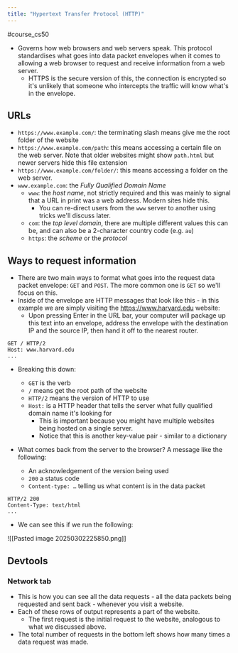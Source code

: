 ```yaml
---
title: "Hypertext Transfer Protocol (HTTP)"
---
```

#course_cs50 


- Governs how web browsers and web servers speak. This protocol standardises what goes into data packet envelopes when it comes to allowing a web browser to request and receive information from a web server.
    - HTTPS is the secure version of this, the connection is encrypted so it's unlikely that someone who intercepts the traffic will know what's in the envelope.

## URLs

- `https://www.example.com/`: the terminating slash means give me the root folder of the website
- `https://www.example.com/path`: this means accessing a certain file on the web server. Note that older websites might show `path.html` but newer servers hide this file extension
- `https://www.example.com/folder/`: this means accessing a folder on the web server.
- `www.example.com`: the *Fully Qualified Domain Name*
    - `www`: the *host name*, not strictly required and this was mainly to signal that a URL in print was a web address. Modern sites hide this.
        - You can re-direct users from the `www` server to another using tricks we'll discuss later.
    - `com`: the *top level domain*, there are multiple different values this can be, and can also be a 2-character country code (e.g. `au`)
    - `https`: the *scheme* or the *protocol*

## Ways to request information

- There are two main ways to format what goes into the request data packet envelope: `GET` and `POST`. The more common one is `GET` so we'll focus on this.
- Inside of the envelope are HTTP messages that look like this - in this example we are simply visiting the <https://www.harvard.edu> website:
    - Upon pressing Enter in the URL bar, your computer will package up this text into an envelope, address the envelope with the destination IP and the source IP, then hand it off to the nearest router.

```
GET / HTTP/2
Host: www.harvard.edu
...
```

- Breaking this down:
    - `GET` is the verb
    - `/` means get the root path of the website
    - `HTTP/2` means the version of HTTP to use
    - `Host:` is a HTTP header that tells the server what fully qualified domain name it's looking for
        - This is important because you might have multiple websites being hosted on a single server.
        - Notice that this is another key-value pair - similar to a dictionary

- What comes back from the server to the browser? A message like the following:
    - An acknowledgement of the version being used
    - `200` a status code
    - `Content-type: …` telling us what content is in the data packet

```
HTTP/2 200
Content-Type: text/html
...
```

- We can see this if we run the following:

![[Pasted image 20250302225850.png]]
## Devtools

### Network tab

- This is how you can see all the data requests - all the data packets being requested and sent back - whenever you visit a website.
- Each of these rows of output represents a part of the website.
    - The first request is the initial request to the website, analogous to what we discussed above.
- The total number of requests in the bottom left shows how many times a data request was made.
